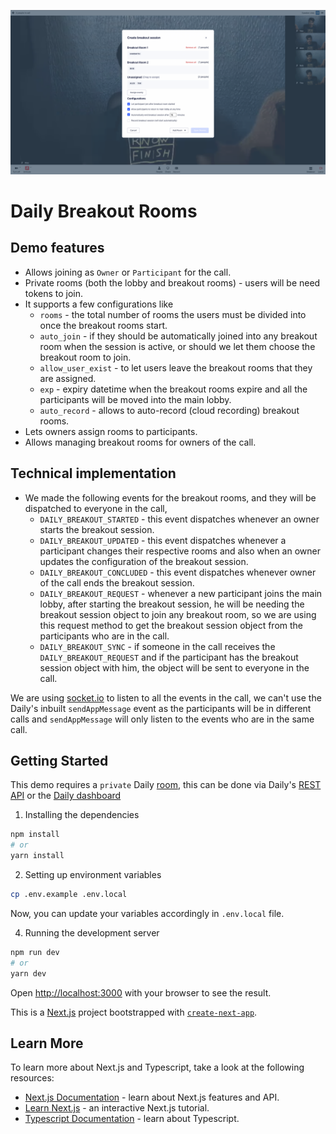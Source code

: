 ![breakout-rooms-cover](./public/breakout-room-modal.png)

# Daily Breakout Rooms

## Demo features

- Allows joining as `Owner` or `Participant` for the call.
- Private rooms (both the lobby and breakout rooms) - users will be need tokens to join.
- It supports a few configurations like
    - `rooms` - the total number of rooms the users must be divided into once the breakout rooms start.
    - `auto_join` - if they should be automatically joined into any breakout room when the session is active, or should we let them choose the breakout room to join.
    - `allow_user_exist` - to let users leave the breakout rooms that they are assigned.
    - `exp` - expiry datetime when the breakout rooms expire and all the participants will be moved into the main lobby.
    - `auto_record` - allows to auto-record (cloud recording) breakout rooms.
- Lets owners assign rooms to participants.
- Allows managing breakout rooms for owners of the call.

## Technical implementation

- We made the following events for the breakout rooms, and they will be dispatched to everyone in the call,
  - `DAILY_BREAKOUT_STARTED` - this event dispatches whenever an owner starts the breakout session.
  - `DAILY_BREAKOUT_UPDATED` - this event dispatches whenever a participant changes their respective rooms and also when an owner updates the configuration of the breakout session.
  - `DAILY_BREAKOUT_CONCLUDED` - this event dispatches whenever owner of the call ends the breakout session.
  - `DAILY_BREAKOUT_REQUEST` - whenever a new participant joins the main lobby, after starting the breakout session, he will be needing the breakout session object to join any breakout room, so we are using this request method to get the breakout session object from the participants who are in the call.
  - `DAILY_BREAKOUT_SYNC` - if someone in the call receives the `DAILY_BREAKOUT_REQUEST` and if the participant has the breakout session object with him, the object will be sent to everyone in the call. 

We are using [socket.io](https://socket.io) to listen to all the events in the call, we can't use the Daily's inbuilt `sendAppMessage` event as the participants will be in different calls and `sendAppMessage` will only listen to the events who are in the same call.  

## Getting Started

This demo requires a `private` Daily [room](https://docs.daily.co/reference/rest-api/rooms/config#privacy), this can be done via Daily's [REST API](https://docs.daily.co/reference/rest-api/rooms/create-room) or the [Daily dashboard](https://dashboard.daily.co/rooms/create)

1. Installing the dependencies

```bash
npm install
# or
yarn install
```

2. Setting up environment variables

```bash
cp .env.example .env.local
```

Now, you can update your variables accordingly in `.env.local` file.

4. Running the development server

```bash
npm run dev
# or
yarn dev
```

Open [http://localhost:3000](http://localhost:3000) with your browser to see the result.

This is a [Next.js](https://nextjs.org/) project bootstrapped with [`create-next-app`](https://github.com/vercel/next.js/tree/canary/packages/create-next-app).

## Learn More

To learn more about Next.js and Typescript, take a look at the following resources:

- [Next.js Documentation](https://nextjs.org/docs) - learn about Next.js features and API.
- [Learn Next.js](https://nextjs.org/learn) - an interactive Next.js tutorial.
- [Typescript Documentation](https://www.typescriptlang.org/docs/) - learn about Typescript.
